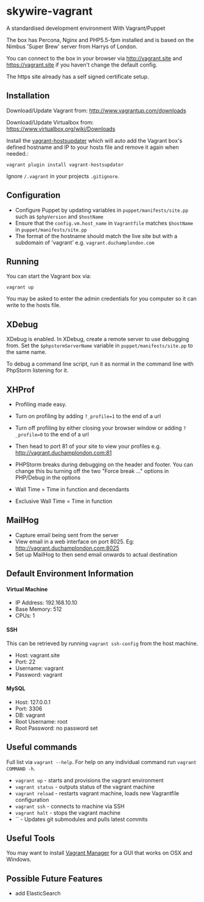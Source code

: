 # skywire-vagrant

A standardised development environment With Vagrant/Puppet

The box has Percona, Nginx and PHP5.5-fpm installed and is based on the Nimbus 'Super Brew' server from Harrys of London.

You can connect to the box in your browser via http://vagrant.site and https://vagrant.site if you haven't change the default config.

The https site already has a self signed certificate setup.

## Installation

Download/Update Vagrant from: http://www.vagrantup.com/downloads

Download/Update Virtualbox from: https://www.virtualbox.org/wiki/Downloads

Install the [vagrant-hostsupdater](https://github.com/cogitatio/vagrant-hostsupdater) which will auto add the Vagrant box's defined hostname and IP to your hosts file and remove it again when needed.:

`vagrant plugin install vagrant-hostsupdater`

Ignore `/.vagrant` in your projects `.gitignore`.

## Configuration

* Configure Puppet by updating variables in `puppet/manifests/site.pp` such as `$phpVersion` and `$hostName`
* Ensure that the `config.vm.host_name` in `Vagrantfile` matches `$hostName` in `puppet/manifests/site.pp`
* The format of the hostname should match the live site but with a subdomain of 'vagrant' e.g. `vagrant.duchamplondon.com`

## Running

You can start the Vagrant box via:

`vagrant up`

You may be asked to enter the admin credentials for you computer so it can write to the hosts file.

## XDebug

XDebug is enabled. In XDebug, create a remote server to use debugging from. Set the `$phpstormServerName` variable in `puppet/manifests/site.pp` to the same name.

To debug a command line script, run it as normal in the command line with PhpStorm listening for it.

## XHProf

* Profiling made easy.
* Turn on profiling by adding `?_profile=1` to the end of a url
* Turn off profiling by either closing your browser window or adding `?_profile=0` to the end of a url
* Then head to port 81 of your site to view your profiles e.g. http://vagrant.duchamplondon.com:81
* PHPStorm breaks during debugging on the header and footer. You can change this bu turning off the two "Force break ..." options in PHP/Debug in the options

* Wall Time = Time in function and decendants
* Exclusive Wall Time = Time in function

## MailHog

* Capture email being sent from the server
* View email in a web interface on port 8025. Eg: http://vagrant.duchamplondon.com:8025
* Set up MailHog to then send email onwards to actual destination

## Default Environment Information

####  Virtual Machine

* IP Address: 192.168.10.10
* Base Memory: 512
* CPUs: 1

#### SSH

This can be retrieved by running `vagrant ssh-config` from the host machine.

* Host: vagrant.site
* Port: 22
* Username: vagrant
* Password: vagrant

#### MySQL

* Host: 127.0.0.1
* Port: 3306
* DB: vagrant
* Root Username: root
* Root Password: no password set

## Useful commands

Full list via `vagrant --help`. For help on any individual command run `vagrant COMMAND -h`.

* `vagrant up` - starts and provisions the vagrant environment
* `vagrant status` - outputs status of the vagrant machine
* `vagrant reload` - restarts vagrant machine, loads new Vagrantfile configuration
* `vagrant ssh` - connects to machine via SSH
* `vagrant halt` - stops the vagrant machine
* `` - Updates git submodules and pulls latest commits

## Useful Tools

You may want to install [Vagrant Manager](http://vagrantmanager.com/) for a GUI that works on OSX and Windows.

## Possible Future Features

* add ElasticSearch
